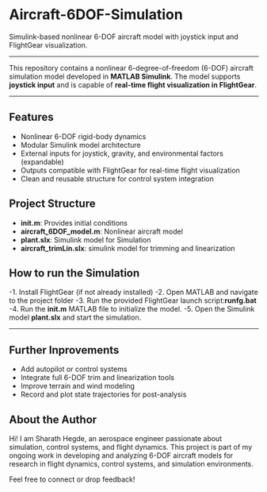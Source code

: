 # Aircraft-6DOF-Simulation
Simulink-based nonlinear 6-DOF aircraft model with joystick input and FlightGear visualization.

---
This repository contains a nonlinear 6-degree-of-freedom (6-DOF) aircraft simulation model developed in **MATLAB Simulink**. The model supports **joystick input** and is capable of **real-time flight visualization in FlightGear**.

---
## Features

- Nonlinear 6-DOF rigid-body dynamics
- Modular Simulink model architecture
- External inputs for joystick, gravity, and environmental factors (expandable) 
- Outputs compatible with FlightGear for real-time flight visualization
- Clean and reusable structure for control system integration

## Project Structure

- **init.m**: Provides initial conditions
- **aircraft_6DOF_model.m**: Nonlinear aircraft model
- **plant.slx**: Simulink model for Simulation
- **aircraft_trimLin.slx**: simulink model for trimming and linearization 

## How to run the Simulation

-1. Install FlightGear (if not already installed)
-2. Open MATLAB and navigate to the project folder
-3. Run the provided FlightGear launch script:**runfg.bat**
-4. Run the **init.m** MATLAB file to initialize the model.
-5. Open the Simulink model **plant.slx** and start the simulation.

---

## Further Inprovements

- Add autopilot or control systems 
- Integrate full 6-DOF trim and linearization tools
- Improve terrain and wind modeling
- Record and plot state trajectories for post-analysis

## About the Author

Hi! I am Sharath Hegde, an aerospace engineer passionate about simulation, control systems, and flight dynamics.
This project is part of my ongoing work in developing and analyzing 6-DOF aircraft models for research in flight dynamics, control systems, and simulation environments.

Feel free to connect or drop feedback!
